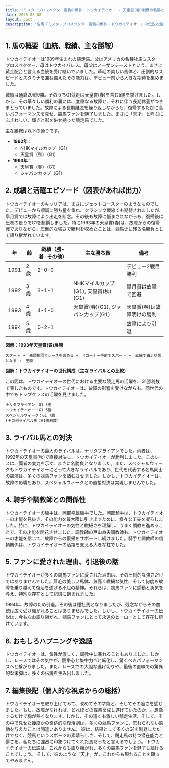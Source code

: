 ```yaml
---
title: "ミスタープロスペクター産駒の傑作・トウカイテイオー - 天皇賞(春)制覇の軌跡と、その輝きと影"
date: 2025-08-08
layout: post
description: "名馬『ミスタープロスペクター産駒の傑作・トウカイテイオー』の伝説と魅力を深堀り"
---
```


## 1. 馬の概要（血統、戦績、主な勝鞍）

トウカイテイオーは1989年生まれの競走馬。父はアメリカの名種牡馬ミスタープロスペクター、母はトウカイパレス。母父はノーザンテーストという、まさに黄金配合と言える血統を受け継いでいました。芦毛の美しい馬体と、圧倒的なスピードとスタミナを兼ね備えたその能力は、デビュー前から大きな期待を集めました。

戦績は通算20戦9勝。そのうちG1競走は天皇賞(春)を含む5勝を挙げました。しかし、その華々しい勝利の裏には、度重なる故障と、それに伴う長期休養がつきまとっていました。故障による長期離脱を繰り返しながらも、復帰するたびに高いパフォーマンスを見せ、競馬ファンを魅了しました。まさに「天才」と呼ぶにふさわしい、輝きと影を併せ持った競走馬でした。

主な勝鞍は以下の通りです。

* **1992年：**
    * NHKマイルカップ（G1）
    * 天皇賞（秋）（G1）
* **1993年：**
    * 天皇賞（春）（G1）
    * ジャパンカップ（G1）


## 2. 成績と活躍エピソード（図表があれば出力）

トウカイテイオーのキャリアは、まさにジェットコースターのようなものでした。デビューから順調に勝ち星を重ね、クラシック戦線でも期待されましたが、皐月賞では故障により出走を断念。その後も故障に悩まされながらも、復帰後は圧巻の走りでG1を制覇しました。特に1993年の天皇賞(春)は、故障からの復帰戦でありながら、圧倒的な強さで勝利を収めたことは、競馬史に残る名勝負として語り継がれています。

| 年 | 齢 | 戦績（勝-着-その他） | 主な勝ち鞍 | 備考 |
|---|---|---|---|---|
| 1991 | 2歳 | 2-0-0 |  | デビュー2戦目勝利 |
| 1992 | 3歳 | 3-1-1 | NHKマイルカップ(G1), 天皇賞(秋)(G1) | 皐月賞は故障で回避 |
| 1993 | 4歳 | 4-1-0 | 天皇賞(春)(G1), ジャパンカップ(G1) | 天皇賞(春)は故障明けの勝利 |
| 1994 | 5歳 | 0-2-1 |  | 故障により引退 |


**図解：1993年天皇賞(春)展開**

```
スタート →  先頭集団でレースを進める →  4コーナー手前でスパート →  直線で独走状態となる →  圧勝
```

**図解：トウカイテイオーの世代構成（主なライバルとの比較）**

この図は、トウカイテイオーの世代における主要な競走馬の活躍を、G1勝利数で表したものです。トウカイテイオーは、故障の影響を受けながらも、同世代の中でもトップクラスの活躍を見せました。

```
ナリタブライアン：G1 5勝
トウカイテイオー：G1 5勝
スペシャルウィーク：G1 7勝
(その他ライバル馬：G1勝利数)
```


## 3. ライバル馬との対決

トウカイテイオーの最大のライバルは、ナリタブライアンでした。両者は、1992年の天皇賞(秋)で直接対決し、トウカイテイオーが勝利しました。このレースは、両者の実力を示す、まさに名勝負となりました。また、スペシャルウィークもトウカイテイオーにとって大きなライバルであり、世代を代表する名馬同士の競演は、多くの競馬ファンを熱狂させました。しかし、トウカイテイオーは、故障の影響もあり、スペシャルウィークとの直接対決は実現しませんでした。


## 4. 騎手や調教師との関係性

トウカイテイオーの騎手は、岡部幸雄騎手でした。岡部騎手は、トウカイテイオーの才能を見抜き、その能力を最大限に引き出すために、様々な工夫を凝らしました。特に、トウカイテイオーの気性と繊細さを理解し、うまく調教を進めることで、その才能を開花させました。調教師の戸山為夫調教師も、トウカイテイオーの才能を信じて、故障からの復帰をサポートし続けました。騎手と調教師の信頼関係は、トウカイテイオーの活躍を支える大きな柱でした。


## 5. ファンに愛された理由、引退後の話

トウカイテイオーが多くの競馬ファンに愛された理由は、その圧倒的な強さだけではありませんでした。芦毛の美しい馬体、気高く繊細な気性、そして何度も故障を乗り越えて復活を遂げる不屈の精神。それらは、競馬ファンに感動と勇気を与え、特別な存在として記憶に刻まれました。

1994年、故障のため引退。その後は種牡馬となりましたが、残念ながらその血統は広く受け継がれることはありませんでした。しかし、トウカイテイオーの伝説は、今もなお語り継がれ、競馬ファンにとって永遠のヒーローとして存在し続けています。


## 6. おもしろハプニングや逸話

トウカイテイオーは、気性が激しく、調教中に暴れることもありました。しかし、レースではその気性が、闘争心と集中力へと転化し、驚くべきパフォーマンスへと繋がりました。また、レースでの大胆な逃げ切りや、最後の直線での驚異的な末脚は、多くの伝説を生み出しました。


## 7. 編集後記（個人的な視点からの総括）

トウカイテイオーを取り上げてみて、改めてその才能と、そしてその脆さを感じました。もし、故障がなければ、どれほどの偉業を成し遂げていたのか…。想像するだけで胸が熱くなります。しかし、その短くも激しい競走生活、そして、その中で見せた幾度かの奇跡的な復活劇は、多くの競馬ファンに、忘れられない感動を与えたことは間違いありません。  彼は、結果として多くのG1を制覇しただけでなく、競馬というスポーツの素晴らしさ、そして、競走馬の持つ潜在能力と儚さを、私たちに強烈に印象づけてくれた馬だったと言えるでしょう。  トウカイテイオーの伝説は、これからも語り継がれ、多くの競馬ファンを魅了し続けることでしょう。  そして、彼のような「天才」が、これからも現れることを願ってやみません。
